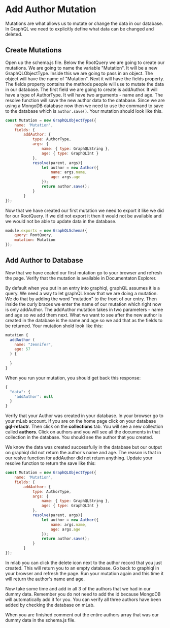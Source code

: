 # Add Author Mutation

Mutations are what allows us to mutate or change the data in our database. In GraphQL we need to explicitly define what data can be changed and deleted.

## Create Mutations
Open up the schema.js file. Below the RootQuery we are going to create our mutations. We are going to name the variable "Mutation". It will be a new GraphQLObjectType. Inside this we are going to pass in an object. The object will have the name of "Mutation". Next it will have the fields property. The fields property contains the methods people will use to mutate the data in our database. The first field we are going to create is addAuthor. It will have a type of AuthorType. It will have two arguments - name and age. The resolve function will save the new author data to the database. Since we are using a MongoDB database now then we need to use the command to save to the database which is ```author.save()```. Your mutation should look like this.

```js
const Mutation = new GraphQLObjectType({
    name: 'Mutation',
    fields: {
        addAuthor: {
            type: AuthorType,
            args: {
                name: { type: GraphQLString },
                age: { type: GraphQLInt }
            },
            resolve(parent, args){
                let author = new Author({
                    name: args.name,
                    age: args.age
                });
                return author.save();
            }
        }
});
```

Now that we have created our first mutation we need to export it like we did for our RootQuery. If we did not export it then it would not be available and we would not be able to update data in the database.

```js
module.exports = new GraphQLSchema({
    query: RootQuery,
    mutation: Mutation
});
```

## Add Author to Database

Now that we have ceated our first mutation go to your browser and refresh the page. Verify that the mutation is available in Documentaton Explorer.

By default when you put in an entry into graphiql, graphQL assumes it is a query. We need a way to let graphQL know that we are doing a mutation. We do that by adding the word "mutation" to the front of our entry. Then inside the curly braces we enter the name of our mutation which right now is only addAuthor. The addAuthor mutation takes in two parameters - name and age so we add them next. What we want to see after the new author is created in the database is the name and age so we add that as the fields to be returned. Your mutation shold look like this:

```js
mutation {
  addAuthor (
    name: "Jennifer",
    age: 57
  ) {
    
  }
}
```

When you run your mutation, you should get back this response:
```js
{
  "data": {
    "addAuthor": null
  }
}
```

Verify that your Author was created in your database. In your browser go to your mLab account. If you are on the home page click on your database **gql-refactr**. Then click on the **collections** tab. You will see a new collection called **authors**.  Click on authors and you will see all the documents in that collection in the database. You should see the author that you created.  

We know the data was created successfully in the database but our output on graphiql did not return the author's name and age.  The reason is that in our reslve function for addAuthor did not return anything.  Update your resolve function to return the save like this:

```js
const Mutation = new GraphQLObjectType({
    name: 'Mutation',
    fields: {
        addAuthor: {
            type: AuthorType,
            args: {
                name: { type: GraphQLString },
                age: { type: GraphQLInt }
            },
            resolve(parent, args){
                let author = new Author({
                    name: args.name,
                    age: args.age
                });
                return author.save();
            }
        }
});
```

In mlab you can click the delete icon next to the author record that you just created. This will return you to an empty database. Go back to graphiql in your browser and refresh the page.  Run your mutation again and this time it will return the author's name and age.

Now take some time and add in all 3 of the authors that we had in our dummy data. Remember you do not need to add the id because MongoDB will automatically add it for you. You can verify all three authors have been added by checking the database on mLab.

When you are finished comment out the entire authors array that was our dummy data in the schema.js file.